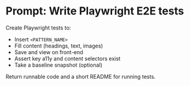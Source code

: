 # Prompt: Write Playwright E2E tests

Create Playwright tests to:
- Insert `<PATTERN_NAME>`
- Fill content (headings, text, images)
- Save and view on front-end
- Assert key a11y and content selectors exist
- Take a baseline snapshot (optional)

Return runnable code and a short README for running tests.

